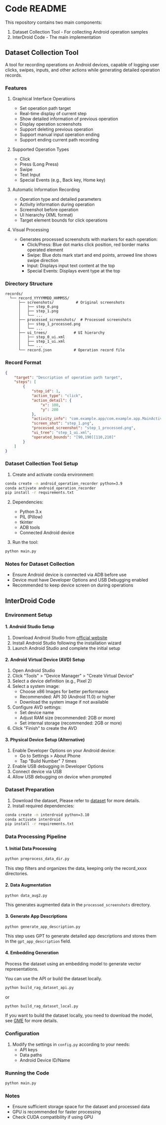 # Code README

This repository contains two main components:
1. Dataset Collection Tool - For collecting Android operation samples
2. InterDroid Code - The main implementation

## Dataset Collection Tool

A tool for recording operations on Android devices, capable of logging user clicks, swipes, inputs, and other actions while generating detailed operation records.

### Features

1. Graphical Interface Operations
   - Set operation path target
   - Real-time display of current step
   - Show detailed information of previous operation
   - Display operation screenshots
   - Support deleting previous operation
   - Support manual input operation ending
   - Support ending current path recording

2. Supported Operation Types
   - Click
   - Press (Long Press)
   - Swipe
   - Text Input
   - Special Events (e.g., Back key, Home key)

3. Automatic Information Recording
   - Operation type and detailed parameters
   - Activity information during operation
   - Screenshot before operation
   - UI hierarchy (XML format)
   - Target element bounds for click operations

4. Visual Processing
   - Generates processed screenshots with markers for each operation:
     - Click/Press: Blue dot marks click position, red border marks operated element
     - Swipe: Blue dots mark start and end points, arrowed line shows swipe direction
     - Input: Displays input text content at the top
     - Special Events: Displays event type at the top

### Directory Structure

```
records/
  └── record_YYYYMMDD_HHMMSS/
      ├── screenshots/          # Original screenshots
      │   ├── step_0.png
      │   ├── step_1.png
      │   └── ...
      ├── processed_screenshots/  # Processed screenshots
      │   ├── step_1_processed.png
      │   └── ...
      ├── ui_trees/            # UI hierarchy
      │   ├── step_0_ui.xml
      │   ├── step_1_ui.xml
      │   └── ...
      └── record.json          # Operation record file
```

### Record Format

```json
{
    "target": "Description of operation path target",
    "steps": [
        {
            "step_id": 1,
            "action_type": "click",
            "action_detail": {
                "x": 100,
                "y": 200
            },
            "activity_info": "com.example.app/com.example.app.MainActivity",
            "screen_shot": "step_1.png",
            "processed_screenshot": "step_1_processed.png",
            "ui_tree": "step_1_ui.xml",
            "operated_bounds": "[90,190][110,210]"
        }
    ]
}
```

### Dataset Collection Tool Setup

1. Create and activate conda environment:
```bash
conda create -n android_operation_recorder python=3.9
conda activate android_operation_recorder
pip install -r requirements.txt
```

2. Dependencies:
   - Python 3.x
   - PIL (Pillow)
   - tkinter
   - ADB tools
   - Connected Android device

3. Run the tool:
```bash
python main.py
```

### Notes for Dataset Collection
- Ensure Android device is connected via ADB before use
- Device must have Developer Options and USB Debugging enabled
- Recommended to keep device screen on during operations

## InterDroid Code

### Environment Setup

#### 1. Android Studio Setup
1. Download Android Studio from [official website](https://developer.android.com/studio)
2. Install Android Studio following the installation wizard
3. Launch Android Studio and complete the initial setup

#### 2. Android Virtual Device (AVD) Setup
1. Open Android Studio
2. Click "Tools" > "Device Manager" > "Create Virtual Device"
3. Select a device definition (e.g., Pixel 2)
4. Select a system image:
   - Choose x86 Images for better performance
   - Recommended: API 30 (Android 11.0) or higher
   - Download the system image if not available
5. Configure AVD settings:
   - Set device name
   - Adjust RAM size (recommended: 2GB or more)
   - Set internal storage (recommended: 2GB or more)
6. Click "Finish" to create the AVD

#### 3. Physical Device Setup (Alternative)
1. Enable Developer Options on your Android device:
   - Go to Settings > About Phone
   - Tap "Build Number" 7 times
2. Enable USB debugging in Developer Options
3. Connect device via USB
4. Allow USB debugging on device when prompted

### Dataset Preparation

1. Download the dataset, Please refer to [dataset](../Dataset/README.md) for more details.
2. Install required dependencies:
```bash
conda create -n interdroid python=3.10
conda activate interdroid
pip install -r requirements.txt
```

### Data Processing Pipeline

#### 1. Initial Data Processing
```bash
python preprocess_data_dir.py
```
This step filters and organizes the data, keeping only the record_xxxx directories.

#### 2. Data Augmentation
```bash
python data_aug2.py
```
This generates augmented data in the `processed_screenshots` directory.

#### 3. Generate App Descriptions
```bash
python generate_app_description.py
```
This step uses GPT to generate detailed app descriptions and stores them in the `gpt_app_description` field.

#### 4. Embedding Generation
Process the dataset using an embedding model to generate vector representations.

You can use the API or build the dataset locally.

```bash
python build_rag_dataset_api.py
```

or

```bash
python build_rag_dataset_local.py
```

If you want to build the dataset locally, you need to download the model, see [GME](https://huggingface.co/Alibaba-NLP/gme-Qwen2-VL-2B-Instruct) for more details.

### Configuration

1. Modify the settings in `config.py` according to your needs:
   - API keys
   - Data paths
   - Android Device ID/Name

### Running the Code

```bash
python main.py
```

### Notes
- Ensure sufficient storage space for the dataset and processed data
- GPU is recommended for faster processing
- Check CUDA compatibility if using GPU
